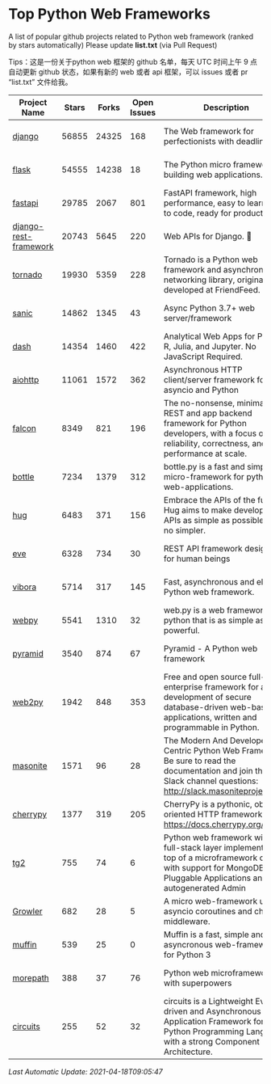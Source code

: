 # Top Python Web Frameworks
A list of popular github projects related to Python web framework (ranked by stars automatically)
Please update **list.txt** (via Pull Request)

Tips：这是一份关于python web 框架的 github 名单，每天 UTC 时间上午 9 点自动更新 github 状态，如果有新的 web 或者 api 框架，可以 issues 或者 pr “list.txt” 文件给我。

| Project Name | Stars | Forks | Open Issues | Description | Last Commit |
| ------------ | ----- | ----- | ----------- | ----------- | ----------- |
| [django](https://github.com/django/django) | 56855 | 24325 | 168 | The Web framework for perfectionists with deadlines. | 2021-04-16 09:18:10 |
| [flask](https://github.com/pallets/flask) | 54555 | 14238 | 18 | The Python micro framework for building web applications. | 2021-04-17 14:34:56 |
| [fastapi](https://github.com/tiangolo/fastapi) | 29785 | 2067 | 801 | FastAPI framework, high performance, easy to learn, fast to code, ready for production | 2021-04-07 07:04:13 |
| [django-rest-framework](https://github.com/encode/django-rest-framework) | 20743 | 5645 | 220 | Web APIs for Django. 🎸 | 2021-04-16 16:59:27 |
| [tornado](https://github.com/tornadoweb/tornado) | 19930 | 5359 | 228 | Tornado is a Python web framework and asynchronous networking library, originally developed at FriendFeed. | 2021-04-03 16:36:51 |
| [sanic](https://github.com/sanic-org/sanic) | 14862 | 1345 | 43 | Async Python 3.7+ web server/framework | Build fast. Run fast. | 2021-04-17 23:46:34 |
| [dash](https://github.com/plotly/dash) | 14354 | 1460 | 422 | Analytical Web Apps for Python, R, Julia, and Jupyter. No JavaScript Required. | 2021-04-08 21:29:36 |
| [aiohttp](https://github.com/aio-libs/aiohttp) | 11061 | 1572 | 362 | Asynchronous HTTP client/server framework for asyncio and Python | 2021-04-16 08:42:42 |
| [falcon](https://github.com/falconry/falcon) | 8349 | 821 | 196 | The no-nonsense, minimalist REST and app backend framework for Python developers, with a focus on reliability, correctness, and performance at scale. | 2021-04-12 18:17:18 |
| [bottle](https://github.com/bottlepy/bottle) | 7234 | 1379 | 312 | bottle.py is a fast and simple micro-framework for python web-applications. | 2021-01-01 15:17:44 |
| [hug](https://github.com/hugapi/hug) | 6483 | 371 | 156 | Embrace the APIs of the future. Hug aims to make developing APIs as simple as possible, but no simpler. | 2020-08-10 05:07:26 |
| [eve](https://github.com/pyeve/eve) | 6328 | 734 | 30 | REST API framework designed for human beings | 2021-03-14 16:47:07 |
| [vibora](https://github.com/vibora-io/vibora) | 5714 | 317 | 145 | Fast, asynchronous and elegant Python web framework. | 2019-02-11 10:54:12 |
| [webpy](https://github.com/webpy/webpy) | 5541 | 1310 | 32 | web.py is a web framework for python that is as simple as it is powerful.  | 2021-03-03 00:03:19 |
| [pyramid](https://github.com/Pylons/pyramid) | 3540 | 874 | 67 | Pyramid - A Python web framework | 2021-03-15 06:21:30 |
| [web2py](https://github.com/web2py/web2py) | 1942 | 848 | 353 | Free and open source full-stack enterprise framework for agile development of secure database-driven web-based applications, written and programmable in Python. | 2021-03-03 06:47:33 |
| [masonite](https://github.com/MasoniteFramework/masonite) | 1571 | 96 | 28 | The Modern And Developer Centric Python Web Framework. Be sure to read the documentation and join the Slack channel questions: http://slack.masoniteproject.com | 2021-04-16 01:55:01 |
| [cherrypy](https://github.com/cherrypy/cherrypy) | 1377 | 319 | 205 | CherryPy is a pythonic, object-oriented HTTP framework.      https://docs.cherrypy.org/ | 2021-01-17 23:39:22 |
| [tg2](https://github.com/TurboGears/tg2) | 755 | 74 | 6 | Python web framework with full-stack layer implemented on top of a microframework core with support for MongoDB, Pluggable Applications and autogenerated Admin | 2020-10-08 07:18:07 |
| [Growler](https://github.com/pyGrowler/Growler) | 682 | 28 | 5 | A micro web-framework using asyncio coroutines and chained middleware. | 2020-03-08 07:51:41 |
| [muffin](https://github.com/klen/muffin) | 539 | 25 | 0 | Muffin is a fast, simple and asyncronous web-framework for Python 3 | 2021-04-15 14:42:38 |
| [morepath](https://github.com/morepath/morepath) | 388 | 37 | 76 | Python web microframework with superpowers | 2021-01-23 15:04:22 |
| [circuits](https://github.com/circuits/circuits) | 255 | 52 | 32 | circuits is a Lightweight Event driven and Asynchronous Application Framework for the Python Programming Language with a strong Component Architecture. | 2020-12-16 08:37:47 |

*Last Automatic Update: 2021-04-18T09:05:47*